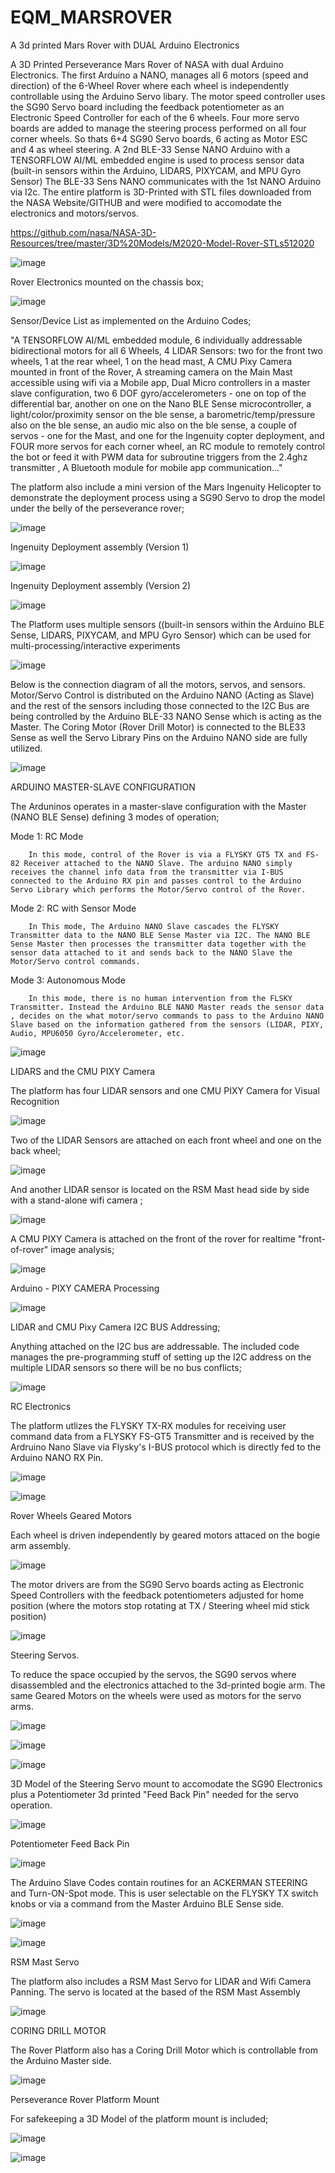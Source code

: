 # EQM_MARSROVER
A 3d printed Mars Rover with DUAL Arduino Electronics

A 3D Printed Perseverance Mars Rover of NASA with dual Arduino Electronics.  The first Arduino a NANO, manages all 6 motors (speed and direction) of the 6-Wheel Rover where each wheel is independently controllable using the Arduino Servo libary. The motor speed controller uses the SG90 Servo board including the feedback potentiometer as an Electronic Speed Controller for each of the 6 wheels. Four more servo boards are added to manage the steering process performed on  all four corner wheels. So thats 6+4 SG90 Servo boards, 6 acting as Motor ESC and 4 as wheel steering. A 2nd BLE-33 Sense NANO Arduino with a TENSORFLOW AI/ML embedded engine  is used to process sensor data (built-in sensors within the Arduino, LIDARS, PIXYCAM, and MPU Gyro Sensor) The BLE-33 Sens NANO communicates with the 1st NANO Arduino via I2c. The entire platform is 3D-Printed with STL files downloaded from the NASA Website/GITHUB and were modified to accomodate the electronics and motors/servos. 

https://github.com/nasa/NASA-3D-Resources/tree/master/3D%20Models/M2020-Model-Rover-STLs512020


![image](https://github.com/EQMOD/EQM_MARSROVER/assets/29789200/4328c751-df54-4b1c-b8ee-8e21aec6d2a7)

Rover Electronics mounted on the chassis box;

![image](https://github.com/EQMOD/EQM_MARSROVER/assets/29789200/a5ada5ea-b615-42ef-a220-6cf891e21b46)

Sensor/Device List as implemented on the Arduino Codes;

"A TENSORFLOW AI/ML embedded module, 6 individually addressable bidirectional motors for all 6 Wheels, 4 LIDAR Sensors: two for the front two wheels, 1 at the rear wheel, 1 on the head mast, A CMU Pixy Camera mounted in front of the Rover, A streaming camera on the Main Mast accessible using wifi via a Mobile app, Dual Micro controllers in a master slave configuration,  two  6 DOF gyro/accelerometers - one on top of the differential bar, another on one on the Nano BLE Sense microcontroller, a light/color/proximity sensor on the ble sense, a barometric/temp/pressure also on the ble sense, an audio mic also on the ble sense, a couple of servos - one for the Mast, and one for the Ingenuity copter deployment, and FOUR more servos for each corner wheel, an RC module to remotely control the bot or feed it with PWM data for subroutine triggers  from the 2.4ghz transmitter , A Bluetooth module for mobile app communication..."


The platform also include a mini version of the Mars Ingenuity Helicopter to demonstrate the deployment process using a SG90 Servo to drop the model under the belly of the perseverance rover;

![image](https://github.com/EQMOD/EQM_MARSROVER/assets/29789200/79b43e7b-d5b3-4601-8570-b12e8613e1d1)

Ingenuity Deployment assembly  (Version 1)

![image](https://github.com/EQMOD/EQM_MARSROVER/assets/29789200/6351f5d2-54e2-4c00-9d4d-262704d052c5)

Ingenuity Deployment assembly  (Version 2)

![image](https://github.com/EQMOD/EQM_MARSROVER/assets/29789200/df9eada2-5fa6-46ed-8619-a233e9c0022b)


The Platform uses multiple sensors ((built-in sensors within the Arduino BLE Sense, LIDARS, PIXYCAM, and MPU Gyro Sensor) which can be used for multi-processing/interactive experiments

![image](https://github.com/EQMOD/EQM_MARSROVER/assets/29789200/b5dcec39-2dc2-437f-a3ca-f72d1ef5a5eb)


Below is the connection diagram of all the motors, servos, and sensors. Motor/Servo Control is distributed on the Arduino NANO (Acting as Slave) and the rest of the sensors including those connected to the I2C Bus are being controlled by the Arduino BLE-33 NANO Sense which is acting as the Master.  The Coring Motor (Rover Drill Motor) is connected to the BLE33 Sense as well the Servo Library Pins on the Arduino NANO side are fully utilized.

![image](https://github.com/EQMOD/EQM_MARSROVER/assets/29789200/c45d3ab0-8066-4891-a9b8-de1cc6d34da8)


ARDUINO MASTER-SLAVE CONFIGURATION

The Arduninos operates in a master-slave configuration with the Master (NANO BLE Sense) defining 3 modes of operation;

Mode 1: RC Mode

        In this mode, control of the Rover is via a FLYSKY GT5 TX and FS-82 Receiver attached to the NANO Slave. The arduino NANO simply receives the channel info data from the transmitter via I-BUS connected to the Arduino RX pin and passes control to the Arduino Servo Library which performs the Motor/Servo control of the Rover.

Mode 2: RC with Sensor Mode

        In This mode, The Arduino NANO Slave cascades the FLYSKY Transmitter data to the NANO BLE Sense Master via I2C. The NANO BLE Sense Master then processes the transmitter data together with the sensor data attached to it and sends back to the NANO Slave the Motor/Servo control commands.
        
Mode 3: Autonomous Mode

        In this mode, there is no human intervention from the FLSKY Transmitter. Instead the Arduino BLE NANO Master reads the sensor data , decides on the what motor/servo commands to pass to the Arduino NANO Slave based on the information gathered from the sensors (LIDAR, PIXY, Audio, MPU6050 Gyro/Accelerometer, etc.


![image](https://github.com/EQMOD/EQM_MARSROVER/assets/29789200/4f3efcbb-e6b2-4392-8def-7a0c5cb85eeb)


LIDARS and the CMU PIXY Camera

The platform has four LIDAR sensors and one CMU PIXY Camera for Visual Recognition

![image](https://github.com/EQMOD/EQM_MARSROVER/assets/29789200/6f479b8b-03a4-46ec-9c55-92a704540526)

Two of the LIDAR Sensors are attached on each front wheel and one on the back wheel;

![image](https://github.com/EQMOD/EQM_MARSROVER/assets/29789200/702ff8fd-c07d-44d7-92da-44afd81b931b)

And another LIDAR sensor is located on the RSM Mast head side by side with a stand-alone wifi camera ;

![image](https://github.com/EQMOD/EQM_MARSROVER/assets/29789200/32e32e55-f442-497a-bd93-60bd3ce435c4)

A CMU PIXY Camera is attached on the front of the rover for realtime "front-of-rover" image analysis;

![image](https://github.com/EQMOD/EQM_MARSROVER/assets/29789200/8d61770e-5f0d-4a02-8d5b-9912a3dd4130)

Arduino - PIXY CAMERA Processing

![image](https://github.com/EQMOD/EQM_MARSROVER/assets/29789200/8d23974c-3e57-4073-850f-e0413a448563)

LIDAR and CMU Pixy Camera I2C BUS Addressing;

Anything attached on the I2C bus are addressable. The included code manages the pre-programming stuff of setting up the I2C address on the multiple LIDAR sensors so there will be no bus conflicts;

![image](https://github.com/EQMOD/EQM_MARSROVER/assets/29789200/fbca01ad-cfc3-45f9-81b4-4de3b7c4f917)



RC Electronics

The platform utlizes the FLYSKY TX-RX modules for receiving user command data from a FLYSKY FS-GT5 Transmitter and is received by the Ardruino Nano Slave via Flysky's I-BUS protocol which is directly fed to the Arduino NANO RX Pin.


![image](https://github.com/EQMOD/EQM_MARSROVER/assets/29789200/be19a366-b1a7-445b-8527-a3817f2438f4)


![image](https://github.com/EQMOD/EQM_MARSROVER/assets/29789200/70fd4236-a379-401d-a45a-9f005ba30900)


Rover Wheels Geared Motors

Each wheel is driven independently by geared motors attaced on the bogie arm assembly.

![image](https://github.com/EQMOD/EQM_MARSROVER/assets/29789200/cfda113e-3f94-4ccc-8b49-5045ec8c9d28)

The motor drivers are from the SG90 Servo boards acting as Electronic Speed Controllers with the feedback potentiometers adjusted for home position (where the motors stop rotating at TX / Steering wheel mid stick position)

![image](https://github.com/EQMOD/EQM_MARSROVER/assets/29789200/d2f1dbe1-41c6-468d-8b2d-bcc20d1cbefe)



Steering Servos. 

To reduce the space occupied by the servos, the SG90 servos where disassembled and the electronics attached to the 3d-printed bogie arm. The same Geared Motors on the wheels were used as motors for the servo arms.

![image](https://github.com/EQMOD/EQM_MARSROVER/assets/29789200/77acacf9-babd-4d45-926f-62904f1f3a32)


![image](https://github.com/EQMOD/EQM_MARSROVER/assets/29789200/4a9c4fce-a9e6-4535-bd4f-a6fa789cf5eb)


![image](https://github.com/EQMOD/EQM_MARSROVER/assets/29789200/130083e7-f74d-42db-93a0-de14f4cd3aeb)

3D Model of the Steering Servo mount to accomodate the SG90 Electronics plus a Potentiometer 3d printed  "Feed Back Pin" needed for the servo operation.

![image](https://github.com/EQMOD/EQM_MARSROVER/assets/29789200/ea3e3c78-a3fd-4678-a730-b0d8f12466a1)

Potentiometer Feed Back Pin

![image](https://github.com/EQMOD/EQM_MARSROVER/assets/29789200/00af4091-d4cc-4689-963a-aa39be0021de)


The Arduino Slave Codes contain routines for an ACKERMAN STEERING and Turn-ON-Spot mode. This is user selectable
on the FLYSKY TX switch knobs or via a command from the Master Arduino BLE Sense side.


![image](https://github.com/EQMOD/EQM_MARSROVER/assets/29789200/f9499b4f-849d-4779-b474-3a8b41715fa4)

![image](https://github.com/EQMOD/EQM_MARSROVER/assets/29789200/1aadc978-1c46-493b-8ba3-278ca1b731fe)


RSM Mast Servo 

The platform also includes a RSM Mast Servo for LIDAR and Wifi Camera Panning. The servo is located at the based 
of the RSM Mast Assembly

![image](https://github.com/EQMOD/EQM_MARSROVER/assets/29789200/f6a8d47b-11e7-4c0d-ae80-aa4f8c2aa1ac)



CORING DRILL MOTOR

The Rover Platform also has a Coring Drill Motor which is controllable from the Arduino Master side.

![image](https://github.com/EQMOD/EQM_MARSROVER/assets/29789200/5dd0161a-a3f7-4ffa-b78f-cebfd8e45b74)


Perseverance Rover Platform Mount

For safekeeping a 3D Model of the platform mount is included;

![image](https://github.com/EQMOD/EQM_MARSROVER/assets/29789200/fe6b4e7b-3b81-4904-87b5-c4b55c7b6bc1)


![image](https://github.com/EQMOD/EQM_MARSROVER/assets/29789200/63c87e62-6ae6-4682-a861-e0218b946a79)








































